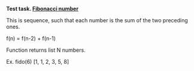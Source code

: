 **Test task. [Fibonacci number](https://en.wikipedia.org/wiki/Fibonacci_number)**

This is sequence, such that each number is the sum of the two preceding ones.

f(n) = f(n-2) + f(n-1)

Function returns list N numbers.

Ex.
  fido(6) 
  [1, 1, 2, 3, 5, 8]
